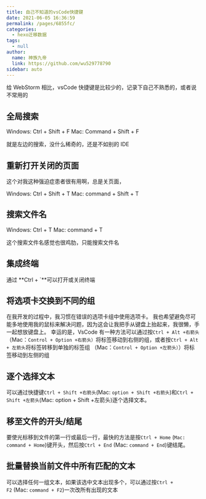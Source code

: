 ```yaml
---
title: 自己不知道的vsCode快捷键
date: 2021-06-05 16:36:59
permalink: /pages/6855fc/
categories: 
  - hexo迁移数据
tags: 
  - null
author: 
  name: 神族九帝
  link: https://github.com/wu529778790
sidebar: auto
---
```


给 WebStorm 相比，vsCode 快捷键是比较少的，记录下自己不熟悉的，或者说不常用的

<!-- more -->

## 全局搜索

Windows: Ctrl + Shift + F Mac: Command + Shift + F

就是左边的搜索，没什么稀奇的，还是不如别的 IDE

## 重新打开关闭的页面

这个对我这种强迫症患者很有用啊，总是关页面，

Windows: Ctrl + Shift + T Mac: command + Shift + T

## 搜索文件名

Windows: Ctrl + T Mac: command + T
​

这个搜索文件名感觉也很鸡肋，只能搜索文件名
​

## 集成终端

通过 **Ctrl + `**可以打开或关闭终端
​

## 将选项卡交换到不同的组

在我开发的过程中，我习惯在错误的选项卡组中使用选项卡。 我也希望避免尽可能多地使用我的鼠标来解决问题，因为这会让我把手从键盘上抬起来，我很懒，手一起想放键盘上。
幸运的是，VsCode 有一种方法可以通过按`Ctrl + Alt +右箭头`（Mac：`Control + Option +右箭头）`将标签移动到右侧的组，或者按`Ctrl + Alt + 左箭头`将标签转移到单独的标签组 （Mac：`Control + Option +左箭头）`）将标签移动到左侧的组

## 逐个选择文本

可以通过快捷键`Ctrl + Shift +右箭头`(Mac: `option + Shift +右箭头`)和`Ctrl + Shift +左箭头`(Mac: option + Shift +左箭头)逐个选择文本。
​

## 移至文件的开头/结尾

要使光标移到文件的第一行或最后一行，最快的方法是按`Ctrl + Home` (`Mac: command + Home`)键开头，然后按`Ctrl + End` (Mac: `command + End`)键结尾。
​

## 批量替换当前文件中所有匹配的文本

可以选择任何一组文本，如果该选中文本出现多个，可以通过按`Ctrl + F2` (Mac: `command + F2`)一次改所有出现的文本
​

​

​
